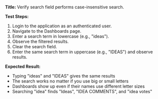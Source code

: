 **Title:** Verify search field performs case-insensitive search.

**Test Steps:**
1. Login to the application as an authenticated user.
2. Navigate to the Dashboards page.
3. Enter a search term in lowercase (e.g., "ideas").
4. Observe the filtered results.
5. Clear the search field.
6. Enter the same search term in uppercase (e.g., "IDEAS") and observe results.

**Expected Result:**
- Typing "ideas" and "IDEAS" gives the same results
- The search works no matter if you use big or small letters
- Dashboards show up even if their names use different letter sizes
- Searching "idea" finds "Ideas", "IDEA COMMENTS", and "idea votes"